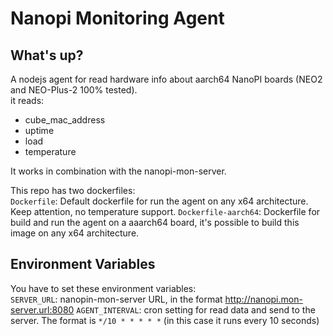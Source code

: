 
# Nanopi Monitoring Agent

## What's up?  

A nodejs agent for read hardware info about aarch64 NanoPI boards (NEO2 and NEO-Plus-2 100% tested).  
it reads:
- cube_mac_address
- uptime
- load
- temperature

It works in combination with the nanopi-mon-server.

This repo has two dockerfiles:    
`Dockerfile`: Default dockerfile for run the agent on any x64 architecture. Keep attention, no temperature support.
`Dockerfile-aarch64`: Dockerfile for build and run the agent on a aaarch64 board, it's possible to build this image on any x64 architecture.

## Environment Variables  

You have to set these environment variables:  
`SERVER_URL`: nanopin-mon-server URL, in the format http://nanopi.mon-server.url:8080
`AGENT_INTERVAL`: cron setting for read data and send to the server. The format is `*/10 * * * * *` (in this case it runs every 10 seconds)
